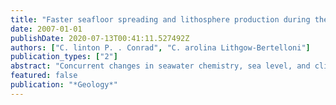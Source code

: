 ```yaml
---
title: "Faster seafloor spreading and lithosphere production during the mid-Cenozoic"
date: 2007-01-01
publishDate: 2020-07-13T00:41:11.527492Z
authors: ["C. linton P. . Conrad", "C. arolina Lithgow-Bertelloni"]
publication_types: ["2"]
abstract: "Concurrent changes in seawater chemistry, sea level, and climate since the mid-Cretaceous are thought to result from an ongoing decrease in the global rate of lithosphere production at ridges. The present-day area distribution of seafloor ages, however, is most easily explained if lithosphere production rates were nearly constant during the past 180 m.y. We examined spatial gradients of present-day seafloor ages and inferred ages for the subducted Farallon plate to construct a history of spreading rates in each major ocean basin since ca. 140 Ma, revealing dramatic Cenozoic events. Globally, seafloor spreading rates increased by similar to 20% during the early Cenozoic due to an increase in plate speeds in the Pacific basin. Since then, subduction of the fast-spreading Pacific-Farallon ridge system has led to a 12% decrease in average global spreading rate and an 18% or more decrease in the total rate of lithosphere production by the most conservative estimates. These rapid changes during the Cenozoic defy models of steady-state seafloor formation, and demonstrate the time-dependent and evolving nature of plate tectonics on Earth."
featured: false
publication: "*Geology*"
---
```


